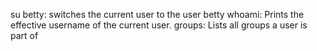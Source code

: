 su betty: switches the current user to the user betty
whoami: Prints the effective username of the current user.
groups: Lists all groups a user is part of
